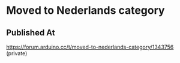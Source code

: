 # Moved to Nederlands category

## Published At

https://forum.arduino.cc/t/moved-to-nederlands-category/1343756 (private)
